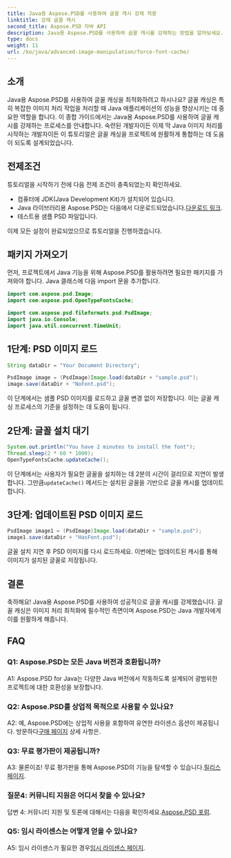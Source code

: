 ```yaml
---
title: Java용 Aspose.PSD를 사용하여 글꼴 캐시 강제 적용
linktitle: 강제 글꼴 캐시
second_title: Aspose.PSD 자바 API
description: Java용 Aspose.PSD를 사용하여 글꼴 캐시를 강제하는 방법을 알아보세요. 이 단계별 가이드를 통해 이미지 처리를 최적화하고 성능을 향상하세요.
type: docs
weight: 11
url: /ko/java/advanced-image-manipulation/force-font-cache/
---
```

## 소개

Java용 Aspose.PSD를 사용하여 글꼴 캐싱을 최적화하려고 하시나요? 글꼴 캐싱은 특히 복잡한 이미지 처리 작업을 처리할 때 Java 애플리케이션의 성능을 향상시키는 데 중요한 역할을 합니다. 이 종합 가이드에서는 Java용 Aspose.PSD를 사용하여 글꼴 캐시를 강제하는 프로세스를 안내합니다. 숙련된 개발자이든 이제 막 Java 이미지 처리를 시작하는 개발자이든 이 튜토리얼은 글꼴 캐싱을 프로젝트에 원활하게 통합하는 데 도움이 되도록 설계되었습니다.

## 전제조건

튜토리얼을 시작하기 전에 다음 전제 조건이 충족되었는지 확인하세요.

- 컴퓨터에 JDK(Java Development Kit)가 설치되어 있습니다.
-  Java 라이브러리용 Aspose.PSD는 다음에서 다운로드되었습니다.[다운로드 링크](https://releases.aspose.com/psd/java/).
- 테스트용 샘플 PSD 파일입니다.

이제 모든 설정이 완료되었으므로 튜토리얼을 진행하겠습니다.

## 패키지 가져오기

먼저, 프로젝트에서 Java 기능을 위해 Aspose.PSD를 활용하려면 필요한 패키지를 가져와야 합니다. Java 클래스에 다음 import 문을 추가합니다.

```java
import com.aspose.psd.Image;
import com.aspose.psd.OpenTypeFontsCache;

import com.aspose.psd.fileformats.psd.PsdImage;
import java.io.Console;
import java.util.concurrent.TimeUnit;
```

## 1단계: PSD 이미지 로드

```java
String dataDir = "Your Document Directory";

PsdImage image = (PsdImage)Image.load(dataDir + "sample.psd");
image.save(dataDir + "NoFont.psd");
```

이 단계에서는 샘플 PSD 이미지를 로드하고 글꼴 변경 없이 저장합니다. 이는 글꼴 캐싱 프로세스의 기준을 설정하는 데 도움이 됩니다.

## 2단계: 글꼴 설치 대기

```java
System.out.println("You have 2 minutes to install the font");
Thread.sleep(2 * 60 * 1000);
OpenTypeFontsCache.updateCache();
```

 이 단계에서는 사용자가 필요한 글꼴을 설치하는 데 2분의 시간이 걸리므로 지연이 발생합니다. 그만큼`updateCache()` 메서드는 설치된 글꼴을 기반으로 글꼴 캐시를 업데이트합니다.

## 3단계: 업데이트된 PSD 이미지 로드

```java
PsdImage image1 = (PsdImage)Image.load(dataDir + "sample.psd");
image1.save(dataDir + "HasFont.psd");
```

글꼴 설치 지연 후 PSD 이미지를 다시 로드하세요. 이번에는 업데이트된 캐시를 통해 이미지가 설치된 글꼴로 저장됩니다.

## 결론

축하해요! Java용 Aspose.PSD를 사용하여 성공적으로 글꼴 캐시를 강제했습니다. 글꼴 캐싱은 이미지 처리 최적화에 필수적인 측면이며 Aspose.PSD는 Java 개발자에게 이를 원활하게 해줍니다.

## FAQ

### Q1: Aspose.PSD는 모든 Java 버전과 호환됩니까?

A1: Aspose.PSD for Java는 다양한 Java 버전에서 작동하도록 설계되어 광범위한 프로젝트에 대한 호환성을 보장합니다.

### Q2: Aspose.PSD를 상업적 목적으로 사용할 수 있나요?

 A2: 예, Aspose.PSD에는 상업적 사용을 포함하여 유연한 라이센스 옵션이 제공됩니다. 방문하다[구매 페이지](https://purchase.aspose.com/buy) 상세 사항은.

### Q3: 무료 평가판이 제공됩니까?

 A3: 물론이죠! 무료 평가판을 통해 Aspose.PSD의 기능을 탐색할 수 있습니다.[릴리스 페이지](https://releases.aspose.com/).

### 질문4: 커뮤니티 지원은 어디서 찾을 수 있나요?

 답변 4: 커뮤니티 지원 및 토론에 대해서는 다음을 확인하세요.[Aspose.PSD 포럼](https://forum.aspose.com/c/psd/34).

### Q5: 임시 라이센스는 어떻게 얻을 수 있나요?

 A5: 임시 라이센스가 필요한 경우[임시 라이센스 페이지](https://purchase.aspose.com/temporary-license/).